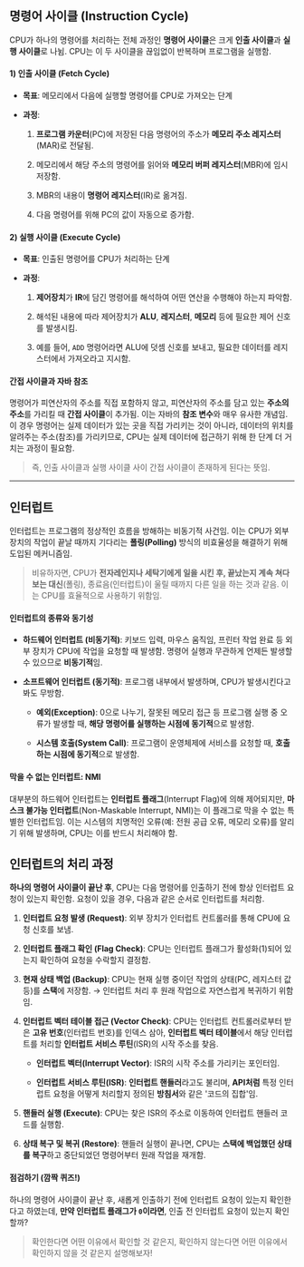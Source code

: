 ## **명령어 사이클 (Instruction Cycle)**

CPU가 하나의 명령어를 처리하는 전체 과정인 **명령어 사이클**은 크게 **인출 사이클**과 **실행 사이클**로 나뉨. CPU는 이 두 사이클을 끊임없이 반복하며 프로그램을 실행함.

#### **1) 인출 사이클 (Fetch Cycle)**

- **목표**: 메모리에서 다음에 실행할 명령어를 CPU로 가져오는 단계
    
- **과정**:
    
    1. **프로그램 카운터**(PC)에 저장된 다음 명령어의 주소가 **메모리 주소 레지스터**(MAR)로 전달됨.
        
    2. 메모리에서 해당 주소의 명령어를 읽어와 **메모리 버퍼 레지스터**(MBR)에 임시 저장함.
        
    3. MBR의 내용이 **명령어 레지스터**(IR)로 옮겨짐.
        
    4. 다음 명령어를 위해 PC의 값이 자동으로 증가함.
        

#### **2) 실행 사이클 (Execute Cycle)**

- **목표**: 인출된 명령어를 CPU가 처리하는 단계
    
- **과정**:
    
    1. **제어장치**가 **IR**에 담긴 명령어를 해석하여 어떤 연산을 수행해야 하는지 파악함.
        
    2. 해석된 내용에 따라 제어장치가 **ALU**, **레지스터**, **메모리** 등에 필요한 제어 신호를 발생시킴.
        
    3. 예를 들어, `ADD` 명령어라면 ALU에 덧셈 신호를 보내고, 필요한 데이터를 레지스터에서 가져오라고 지시함.
        

#### **간접 사이클과 자바 참조**

명령어가 피연산자의 주소를 직접 포함하지 않고, 피연산자의 주소를 담고 있는 **주소의 주소**를 가리킬 때 **간접 사이클**이 추가됨. 이는 자바의 **참조 변수**와 매우 유사한 개념임. 이 경우 명령어는 실제 데이터가 있는 곳을 직접 가리키는 것이 아니라, 데이터의 위치를 알려주는 주소(참조)를 가리키므로, CPU는 실제 데이터에 접근하기 위해 한 단계 더 거치는 과정이 필요함.

> 즉, 인출 사이클과 실행 사이클 사이 간접 사이클이 존재하게 된다는 뜻임.

---

## **인터럽트**

인터럽트는 프로그램의 정상적인 흐름을 방해하는 비동기적 사건임. 이는 CPU가 외부 장치의 작업이 끝날 때까지 기다리는 **폴링(Polling)** 방식의 비효율성을 해결하기 위해 도입된 메커니즘임.

> 비유하자면, CPU가 **전자레인지나 세탁기에게 일을 시킨 후, 끝났는지 계속 쳐다보는 대신**(폴링), 종료음(인터럽트)이 울릴 때까지 다른 일을 하는 것과 같음. 이는 CPU를 효율적으로 사용하기 위함임. 

#### **인터럽트의 종류와 동기성**

- **하드웨어 인터럽트 (비동기적)**: 키보드 입력, 마우스 움직임, 프린터 작업 완료 등 외부 장치가 CPU에 작업을 요청할 때 발생함. 명령어 실행과 무관하게 언제든 발생할 수 있으므로 **비동기적**임.
    
- **소프트웨어 인터럽트 (동기적)**: 프로그램 내부에서 발생하며, CPU가 발생시킨다고 봐도 무방함.
    
    - **예외(Exception)**: 0으로 나누기, 잘못된 메모리 접근 등 프로그램 실행 중 오류가 발생할 때, **해당 명령어를 실행하는 시점에 동기적**으로 발생함.
        
    - **시스템 호출(System Call)**: 프로그램이 운영체제에 서비스를 요청할 때, **호출하는 시점에 동기적**으로 발생함.
        

#### **막을 수 없는 인터럽트: NMI**

대부분의 하드웨어 인터럽트는 **인터럽트 플래그**(Interrupt Flag)에 의해 제어되지만, **마스크 불가능 인터럽트**(Non-Maskable Interrupt, NMI)는 이 플래그로 막을 수 없는 특별한 인터럽트임. 이는 시스템의 치명적인 오류(예: 전원 공급 오류, 메모리 오류)를 알리기 위해 발생하며, CPU는 이를 반드시 처리해야 함.


## **인터럽트의 처리 과정**

**하나의 명령어 사이클이 끝난 후**, CPU는 다음 명령어를 인출하기 전에 항상 인터럽트 요청이 있는지 확인함. 요청이 있을 경우, 다음과 같은 순서로 인터럽트를 처리함.

1. **인터럽트 요청 발생 (Request)**: 외부 장치가 인터럽트 컨트롤러를 통해 CPU에 요청 신호를 보냄.
    
2. **인터럽트 플래그 확인 (Flag Check)**: CPU는 인터럽트 플래그가 활성화(1)되어 있는지 확인하여 요청을 수락할지 결정함.
    
3. **현재 상태 백업 (Backup)**: CPU는 현재 실행 중이던 작업의 상태(PC, 레지스터 값 등)를 **스택**에 저장함. → 인터럽트 처리 후 원래 작업으로 자연스럽게 복귀하기 위함임.
    
4. **인터럽트 벡터 테이블 접근 (Vector Check)**: CPU는 인터럽트 컨트롤러로부터 받은 **고유 번호**(인터럽트 번호)를 인덱스 삼아, **인터럽트 벡터 테이블**에서 해당 인터럽트를 처리할 **인터럽트 서비스 루틴**(ISR)의 시작 주소를 찾음.
    
    - **인터럽트 벡터(Interrupt Vector)**: ISR의 시작 주소를 가리키는 포인터임.
        
    - **인터럽트 서비스 루틴(ISR)**: **인터럽트 핸들러**라고도 불리며, **API처럼** 특정 인터럽트 요청을 어떻게 처리할지 정의된 **방침서**와 같은 '코드의 집합'임.
        
5. **핸들러 실행 (Execute)**: CPU는 찾은 ISR의 주소로 이동하여 인터럽트 핸들러 코드를 실행함.
    
6. **상태 복구 및 복귀 (Restore)**: 핸들러 실행이 끝나면, CPU는 **스택에 백업했던 상태를 복구**하고 중단되었던 명령어부터 원래 작업을 재개함.

#### 점검하기 (깜짝 퀴즈!)

하나의 명령어 사이클이 끝난 후, 새롭게 인출하기 전에 인터럽트 요청이 있는지 확인한다고 하였는데, **만약 인터럽트 플래그가 `0`이라면**, 인출 전 인터럽트 요청이 있는지 확인할까?

> 확인한다면 어떤 이유에서 확인할 것 같은지, 확인하지 않는다면 어떤 이유에서 확인하지 않을 것 같은지 설명해보자!
